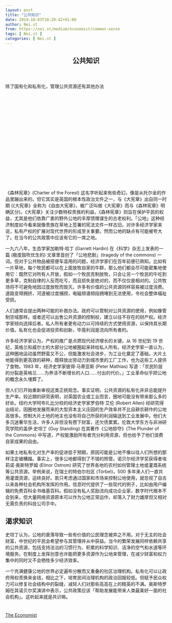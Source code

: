 ```yaml
---
layout: post
title: "公共知识"
date: 2019-10-03T10:20:42+01:00
author: Nei.st
from: https://nei.st/medium/economist/common-sense
tags: [ Nei.st ]
categories: [ Nei.st ]
---
```


<article class="post-5651 post type-post status-publish format-standard hentry category-economist" id="post-5651">
 <header class="page-header medium Archives">
  <div class="page-header__image">
  </div>
  <div class="page-header__content">
   <h1 class="page-title text-align-center">
    公共知识
   </h1>
  </div>
 </header>
 <div class="entry-content aesop-entry-content" id="post-5651-content">
  <link as="font" crossorigin="anonymous" href="//cdn.jsdelivr.net/gh/0nd1jyU39XQ/_/glyph/font-face/0uIzqoZjSuJfvSBnvgXTcApMtcVhMcpr.woff" rel="preload" type="font/woff"/>
  <link as="font" crossorigin="anonymous" href="//cdn.jsdelivr.net/gh/0nd1jyU39XQ/_/glyph/font-face/1sTnSLZWDKucPX6SAk.woff" rel="preload" type="font/woff"/>
  <p class="blog-post__description">
   除了国有化和私有化，管理公共资源还有其他办法
  </p>
  <span id="more-5651">
  </span>
  <div class="navigation__primary-inner">
   <a class="economist__link-logo" href="//nei.st/medium/economist">
   </a>
  </div>
  <div class="container img component-image">
   <div class="aspectRatioPlaceholder" style="padding-bottom:56.25%;height: 0;">
    <div class="progressiveMedia" data-height="720" data-width="1280">
     <img alt="" class="progressiveMedia-image" data-src="https://cdn.jsdelivr.net/gh/0nd1jyU39XQ/_/img/1/e52bf525ly1g7iu564hsoj20zk0k0q5i.jpg" src="https://cdn.jsdelivr.net/gh/0nd1jyU39XQ/_/img/1/e52bf525ly1g7iu564hsoj20zk0k0q5i.jpg"/>
    </div>
   </div>
  </div>
  <p>
   《森林宪章》(Charter of the Forest) 这名字听起来有些奇幻，像是从托尔金的作品里蹦出来的。但它其实是英国的根本性政治文件之一，与《大宪章》出自同一时期 (《大宪章》全称为《自由大宪章》，被广泛叫做《大宪章》而与《森林宪章》明确区分)。《大宪章》关注少数特权贵族的利益，《森林宪章》则旨在保护平民的权益，尤其是他们依靠广袤的野外公地的丰厚馈赠谋生的古老权利。「公地」这种经济制度如今看来就像贵族在草地上签署的宪法文件一样古旧。对许多经济学家来说，私有产权的扩展对现代世界的形成至关重要。然而公地的缺点有可能被夸大了。在当今的公共政策中应该有它的一席之地。
  </p>
  <p>
   一九六八年，生态学家加勒特·哈丁 (Garrett Hardin) 在《科学》杂志上发表的一篇 (极度鼓吹优生的) 文章里首创了「公地悲剧」(tragedy of the commons) 一词。但对于公共物品被搭便车滥用的问题，经济学家们在百年前便已熟知。比如有一片草地，每个牧民都可以在上面放牧自家的牛群，那么他们都会尽可能密集地使用它：既然它对所有人开放，假如一个牧民克制放牧，只会让另一个牧民的牛吃到更多草，克制自律的人反而吃亏，而且损失是绝对的，而不仅仅是相对的。公共牧场将不可避免地因过度放牧而毁灭。许多有价值的公共资源同样容易被过度消费。道路变得拥挤，河道被过度捕捞，电磁频谱频段拥堵到无法使用，令社会整体福祉受损。
  </p>
  <p>
   人们通常会提出两种可能的补救办法。政府可以管制对公共资源的使用，例如像管制空域那样。或者还可以出售公共资源的控制权，建立以往不存在的财产权。经济学家倾向选择后者。私人所有者更有动力以可持续的方式使用资源，以保持其长期价值。私有化也会促进投资和创新，毕竟利润是流向所有者的。
  </p>
  <p>
   许多经济学家认为，产权的推广是点燃现代经济增长的关键。从 16 世纪到 19 世纪，英格兰和威尔士的大部分公地被圈起来转给私人所有。经济史学家一直认为，这种圈地运动虽然野蛮又不公，但能激发社会进步，为工业化奠定了基础。大片土地能得到更高效的耕种，既释放出劳动力到城市里的工厂工作，也为这些工人提供了食物。1983 年，经济史学家彼得·马蒂亚斯 (Peter Mathias) 写道：「农民阶层的分裂是英格兰……为养活不断增长的人口……付出的代价。」工业革命似乎把公地的概念永久埋葬了。
  </p>
  <p>
   但人们已开始重新审视这类正统观念。事实证明，公共资源的私有化并非总能提升生产率。较近期的研究表明，对英国农业或工业而言，圈地可能没有带来那么多的好处。纽约大学阿布扎比分校的经济史学家罗伯特·艾伦 (Robert Allen) 经研究得出结论，因圈地发展而来的大型资本主义庄园的生产效率并不比自耕农耕作的公地高很多。控制大片土地的地主也没有将自己所获的利润输送到工业发展中。他们大多沉迷奢华生活，许多人非但没有攒下财富，还欠债累累。伦敦大学东方与非洲研究学院的盖伊·史坦丁 (Guy Standing) 在其著作《公地掠夺》(The Plunder of the Commons) 中写道，产权能激励所有者充分利用资源，但也给予了他们浪费自家成果的自由。
  </p>
  <div class="code-block code-block-1" style="margin: 8px 0; clear: both;">
   <div class="container ads_KbHEVhh8Rw">
    <div class="card card--blog post-sidebar">
     <div class="card-body">
      <div class="logo_ngcontent-kty-0">
      </div>
      <div class="iframe-blocker U6XAMK63Vh00WqvF2BacIQ">
       <div class="background-h60B">
       </div>
       <div class="WumZiPCS4MeMw4pxQ">
       </div>
      </div>
     </div>
     <div class="card-footer">
      <div class="card-footer-wrapper" layout="row bottom-left">
      </div>
     </div>
    </div>
   </div>
  </div>
  <p>
   如果土地私有化对生产率的促进低于预期，原因可能是公地不像以往人们所想的那样注定被糟蹋。事实上，很多公地都得到了不错的照管。诺贝尔经济学奖获得者埃莉诺·奥斯特罗姆 (Elinor Ostrom) 研究了世界各地的农村如何管理土地或灌溉系统等公共资源。举例来说，在瑞士的特伯尔社区 (Törbel)，500 多年来人们一直共用灌溉资源，运转良好。若只考虑通过国家和市场来控制公地使用，就忽视了自古以来各种社会机构所发挥的作用。信息时代提供了一些现代的例子，比如由用户编辑的免费百科全书维基百科。假如没有私人奖励流向成功企业家，数字时代根本不会到来，但大量网络资源原本可以作为公地正常运作，却落入了财力雄厚但又相对无需负责的科技公司手中。
  </p>
  <p>
   <h2>
    渴求知识
   </h2>
  </p>
  <p>
   史坦丁认为，公地的衰落导致一些有价值的公民理念被弃之不用。对于无主的社会财富，中世纪的平民会希望参与其管理并从中获益。当今的繁荣发展同样依赖共享的公共资源，包括支持法治的习惯行为、积累的科学知识、洁净的空气和水道等环境服务。在制度上发挥创意也许能把更多资源作为公地来管理，在减少财富和权力集中的同时又不会牺牲多少经济效率。
  </p>
  <p>
   一个充满健康公地的世界必定遍布分散而又重叠的社区治理机构。私有化可以让政府用权责换来金钱，相比之下，培育民间治理机构的政治回报较低。但赋予民众权力可以修复社会结构中的裂缝，减轻人们对那些高高在上的精英的不满。奥斯特罗姆在其诺贝尔奖演讲中表示，公共政策应该「帮助发展能带来人类最美好一面的社会机构」。这听起来就是共识嘛。
  </p>
  <div class="container ag ah">
   <div class="fe n el">
    <a class="dt du bn bo bp bq br bs bt bu dv dw bx by dx dy" href="https://nei.st/medium/economist?source=https://www.economist.com/finance-and-economics/2019/09/12/the-alternatives-to-privatisation-and-nationalisation">
     <div class="c ff fg ag ah fh el fi fj ce fk fl fm fn fo fp fq fr fs ft fu">
      <div class="bs em en eo ep eq fv ah fw fg ag bm eu fx q fy fz p ac">
      </div>
     </div>
    </a>
   </div>
  </div>
  <div class="code-block code-block-2" style="margin: 8px 0; clear: both;">
   <br/>
   <div class="container ads_KbHEVhh8Rw">
    <div class="card card--blog post-sidebar">
     <div class="card-body">
      <div class="logo_ngcontent-kty-0">
      </div>
      <div class="iframe-blocker U6XAMK63Vh00WqvF2BacIQ">
       <div class="background-h60B">
       </div>
       <div class="WumZiPCS4MeMw4pxQ">
       </div>
      </div>
     </div>
     <div class="card-footer">
      <div class="card-footer-wrapper" layout="row bottom-left">
      </div>
     </div>
    </div>
   </div>
  </div>
 </div>
 <footer class="entry-footer">
  <div class="categories icon-link">
   <a href="https://nei.st/category/medium/economist" rel="category tag">
    The Economist
   </a>
  </div>
 </footer>
</article>

